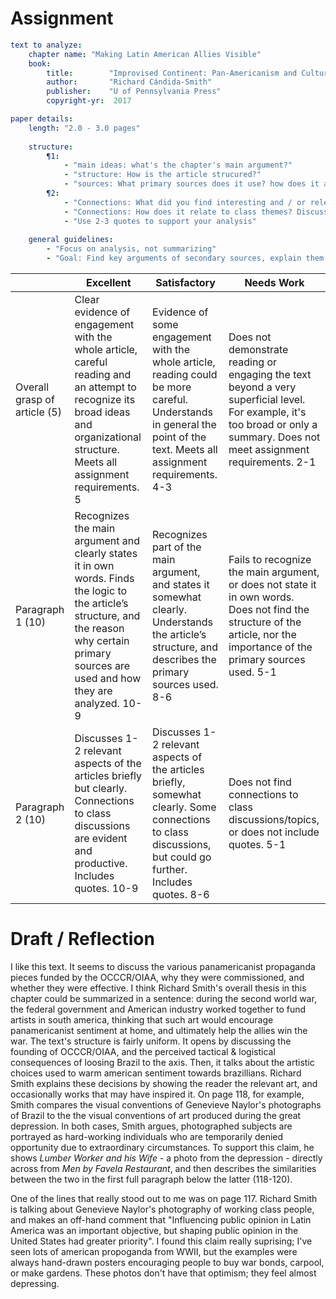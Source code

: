# Assignment
```yml
text to analyze:
	chapter name: "Making Latin American Allies Visible" 
	book: 
		title:        "Improvised Continent: Pan-Americanism and Cultural Exchange"
		author:       "Richard Cándida-Smith"
		publisher:    "U of Pennsylvania Press"
		copyright-yr:  2017

paper details:
	length: "2.0 - 3.0 pages"
	
	structure:
		¶1:
			- "main ideas: what's the chapter's main argument?"
			- "structure: How is the article strucured?"
			- "sources: What primary sources does it use? how does it analyze them?"
		¶2:
			- "Connections: What did you find interesting and / or relevant?"
			- "Connections: How does it relate to class themes? Discuss 1-2 concrete examples"
			- "Use 2-3 quotes to support your analysis"
	
	general guidelines:
		- "Focus on analysis, not summarizing"
		- "Goal: Find key arguments of secondary sources, explain them succintley"
```

|                              | Excellent                                                                                                                                                                                        | Satisfactory                                                                                                                                                            | Needs Work                                                                                                                                                                   |
| ---------------------------- | ------------------------------------------------------------------------------------------------------------------------------------------------------------------------------------------------ | ----------------------------------------------------------------------------------------------------------------------------------------------------------------------- | ---------------------------------------------------------------------------------------------------------------------------------------------------------------------------- |
| Overall grasp of article (5) | Clear evidence of engagement with the whole article, careful reading and an attempt to recognize its broad ideas and organizational structure. Meets all assignment requirements. 5              | Evidence of some engagement with the whole article, reading could be more careful. Understands in general the point of the text. Meets all assignment requirements. 4-3 | Does not demonstrate reading or engaging the text beyond a very superficial level. For example, it's too broad or only a summary. Does not meet assignment requirements. 2-1 |
| Paragraph 1 (10)             | Recognizes the main argument and clearly states it in own words. Finds the logic to the article’s structure, and the reason why certain primary sources are used and how they are analyzed. 10-9 | Recognizes part of the main argument, and states it somewhat clearly. Understands the article’s structure, and describes the primary sources used. 8-6                  | Fails to recognize the main argument, or does not state it in own words. Does not find the structure of the article, nor the importance of the primary sources used. 5-1     |
| Paragraph 2 (10)             | Discusses 1-2 relevant aspects of the articles briefly but clearly. Connections to class discussions are evident and productive. Includes quotes. 10-9                                           | Discusses 1-2 relevant aspects of the articles briefly, somewhat clearly. Some connections to class discussions, but could go further. Includes quotes. 8-6             | Does not find connections to class discussions/topics, or does not include quotes. 5-1                                                                                       |
# Draft / Reflection

I like this text. It seems to discuss the various panamericanist propaganda pieces funded by the OCCCR/OIAA, why they were commissioned, and whether they were effective. I think Richard Smith's overall thesis in this chapter could be summarized in a sentence: during the second world war, the federal government and American industry worked together to fund artists in south america, thinking that such art would encourage panamericanist sentiment at home, and ultimately help the allies win the war. The text's structure is fairly uniform. It opens by discussing the founding of OCCCR/OIAA, and the perceived tactical & logistical consequences of loosing Brazil to the axis. Then, it talks about the artistic choices used to warm american sentiment towards brazillians. Richard Smith explains these decisions by showing the reader the relevant art, and occasionally works that may have inspired it. On page 118, for example, Smith compares the visual conventions of Genevieve Naylor's photographs of Brazil to the the visual conventions of art produced during the great depression. In both cases, Smith argues, photographed subjects are portrayed as hard-working individuals who are temporarily denied opportunity due to extraordinary circumstances. To support this claim, he shows *Lumber Worker and his Wife* - a photo from the depression - directly across from *Men by Favela Restaurant*, and then describes the similarities between the two in the first full paragraph below the latter (118-120).

One of the lines that really stood out to me was on page 117. Richard Smith is talking about Genevieve Naylor's photography of working class people, and makes an off-hand comment that "Influencing public opinion in Latin America was an important objective, but shaping public opinion in the United States had greater priority". I found this claim really suprising; I've seen lots of american propoganda from WWII, but the examples were always hand-drawn posters encouraging people to buy war bonds, carpool, or make gardens. These photos don't have that optimism; they feel almost depressing.